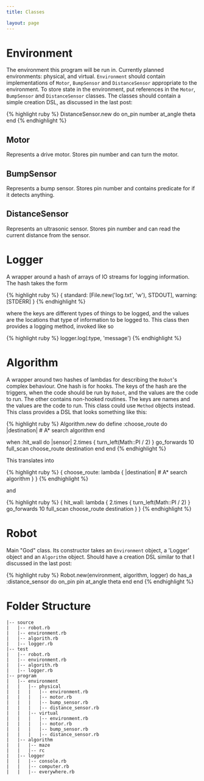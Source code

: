 ```yaml
---
title: Classes

layout: page
---
```


# Environment
The environment this program will be run in. Currently planned environments: physical, and virtual. `Environment` should contain implementations of `Motor`, `BumpSensor` and `DistanceSensor` appropriate to the environment. To store state in the environment, put references in the `Motor`, `BumpSensor` and `DistanceSensor` classes. The classes should contain a simple creation DSL, as discussed in the last post:

{% highlight ruby %}
DistanceSensor.new do
  on_pin number
  at_angle theta
end
{% endhighlight %}

## Motor
Represents a drive motor. Stores pin number and can turn the motor.

## BumpSensor
Represents a bump sensor. Stores pin number and contains predicate for if it detects anything.

## DistanceSensor
Represents an ultrasonic sensor. Stores pin number and can read the current distance from the sensor.

# Logger
A wrapper around a hash of arrays of IO streams for logging information. The hash takes the form

{% highlight ruby %}
{ standard: [File.new('log.txt', 'w'), STDOUT], warning: [STDERR] }
{% endhighlight %}

where the keys are different types of things to be logged, and the values are the locations that type of information to be logged to. This class then provides a logging method, invoked like so

{% highlight ruby %}
logger.log(:type, 'message')
{% endhighlight %}

# Algorithm
A wrapper around two hashes of lambdas for describing the `Robot`'s complex behaviour. One hash is for hooks. The keys of the hash are the triggers, when the code should be run by `Robot`, and the values are the code to run. The other contains non-hooked routines. The keys are names and the values are the code to run. This class could use `Method` objects instead. This class provides a DSL that looks something like this:

{% highlight ruby %}
Algorithm.new do
  define :choose_route do |destination|
    # A* search algorithm
  end

  when :hit_wall do |sensor|
    2.times { turn_left(Math::PI / 2) }
    go_forwards 10
    full_scan
    choose_route destination
  end
end
{% endhighlight %}

This translates into

{% highlight ruby %}
{ choose_route: lambda { |destination|
    # A* search algorithm
  } }
{% endhighlight %}

and

{% highlight ruby %}
{ hit_wall: lambda {
    2.times { turn_left(Math::PI / 2) }
    go_forwards 10
    full_scan
    choose_route destination
  } }
{% endhighlight %}

# Robot
Main "God" class. Its constructor takes an `Environment` object, a 'Logger' object and an `Algorithm` object. Should have a creation DSL similar to that I discussed in the last post:

{% highlight ruby %}
Robot.new(environment, algorithm, logger) do
  has_a :distance_sensor do
    on_pin pin
    at_angle theta
  end
end
{% endhighlight %}

# Folder Structure

    |-- source
    |   |-- robot.rb
    |   |-- environment.rb
    |   |-- algorith.rb
    |   |-- logger.rb
    |-- test
    |   |-- robot.rb
    |   |-- environment.rb
    |   |-- algorith.rb
    |   |-- logger.rb
    |-- program
    |   |-- environment
    |   |   |-- physical
    |   |   |   |-- environment.rb
    |   |   |   |-- motor.rb
    |   |   |   |-- bump_sensor.rb
    |   |   |   |-- distance_sensor.rb
    |   |   |-- virtual
    |   |   |   |-- environment.rb
    |   |   |   |-- motor.rb
    |   |   |   |-- bump_sensor.rb
    |   |   |   |-- distance_sensor.rb
    |   |-- algorithm
    |   |   |-- maze
    |   |   |-- rc
    |   |-- logger
    |   |   |-- console.rb
    |   |   |-- computer.rb
    |   |   |-- everywhere.rb
